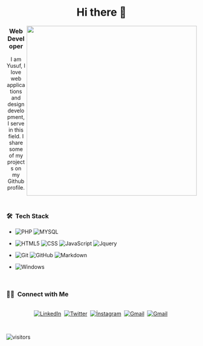   <header>
      <h1>Hi there 👋</h1>
      <img align="right" width="450"  
        src="https://camo.githubusercontent.com/55ab0a9d634198b5368fa6dbd7b2a8e561f6b27f5dadc97e3ce60c77fe9109e8/68747470733a2f2f6173736574732e676f636f6465727a2e78797a2f736974652f77702d636f6e74656e742f75706c6f6164732f323031372f30322f7368757474657273746f636b5f3233393135373131352d343630783332302e6a7067"       
        alt=""
      />
      <h3>Web Developer</h3>
      <p>
      I am Yusuf, I love web applications and design development, I serve in this field. I share some of my projects on my Github profile.
      </p>
</header>

 

<h3> 🛠 &nbsp;Tech Stack</h3>

- 
  ![PHP](https://img.shields.io/badge/PHP-777bb3?style=for-the-badge&logo=php&logoColor=white)
  ![MYSQL](https://img.shields.io/badge/MySQL-E48E00?style=for-the-badge&logo=mysql) 

- 
  ![HTML5](https://img.shields.io/badge/HTML5-E34F26?style=for-the-badge&logo=html5&logoColor=white)
  ![CSS](https://img.shields.io/badge/CSS-239120?&style=for-the-badge&logo=css3&logoColor=white)
  ![JavaScript](https://img.shields.io/badge/JavaScript-323330?style=for-the-badge&logo=javascript&logoColor=F7DF1E)
    ![Jquery](https://img.shields.io/badge/jquery-323330?style=for-the-badge&logo=jquery&logoColor=F7DF1E)
- 
  ![Git](https://img.shields.io/badge/Git-F05032?style=for-the-badge&logo=git&logoColor=white)
  ![GitHub](https://img.shields.io/badge/GitHub-100000?style=for-the-badge&logo=github&logoColor=white)
  ![Markdown](https://img.shields.io/badge/Markdown-000000?style=for-the-badge&logo=markdown&logoColor=white)
- 
  ![Windows](https://img.shields.io/badge/Windows-0078D6?style=for-the-badge&logo=windows&logoColor=white)



<br/>


<h3> 🤝🏻 &nbsp;Connect with Me </h3> 

<p align="center">
<br>
<a href="https://www.linkedin.com/in/yusuf-karakaya-761511142/"><img src="https://img.shields.io/badge/linkedin-%230077B5.svg?&style=for-the-badge&logo=linkedin&logoColor=white" alt="LinkedIn" /></a>&nbsp;
<a href="https://twitter.com/yusufkarakaya__"><img src="https://img.shields.io/badge/Twitter-1DA1F2?style=for-the-badge&logo=twitter&logoColor=white" alt="Twitter" /></a>&nbsp;
<a href="https://instagram.com/ysfkarakaya06"><img src="https://img.shields.io/badge/İnstagram-fb3958?style=for-the-badge&logo=instagram&logoColor=white" alt="İnstagram" /></a>&nbsp;
<a href="mailto:info@yusufkarakaya.com.tr?subject=Merhabalar"><img src="https://img.shields.io/badge/gmail-%23D14836.svg?&style=for-the-badge&logo=gmail&logoColor=white" alt="Gmail"/></a>&nbsp;
<a href="https://wa.me/905453356357"><img src="https://img.shields.io/badge/Whatsapp-25D366?style=for-the-badge&logo=whatsapp&logoColor=white" alt="Gmail"/></a>&nbsp;
<!--<a href="https://kkvanonymous.github.io/"><img alt="Website" src="https://img.shields.io/website?style=for-the-badge&up_message=portfolio&url=https%3A%2F%2Fkkvanonymous.github.io%2F"></a>-->
</p>



<br/>   

<p>
    <img align="center" alt="visitors" src="https://gpvc.arturio.dev/ykyazilim"/>
</p>

 
